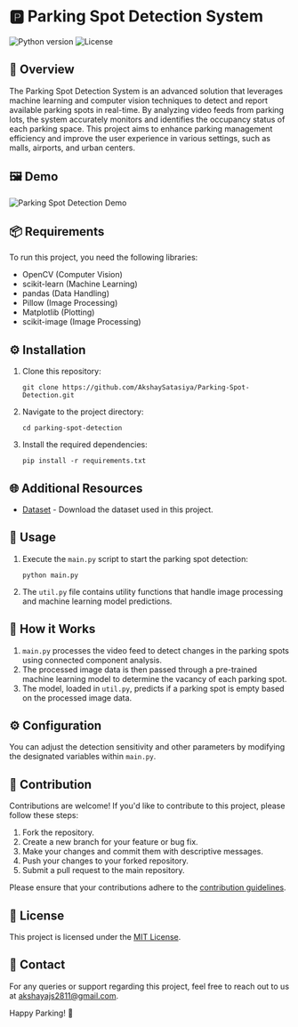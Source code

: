 # 🅿️ Parking Spot Detection System

![Python version](https://img.shields.io/badge/python-3.x-blue) ![License](https://img.shields.io/badge/license-MIT-green)

## 📝 Overview

The Parking Spot Detection System is an advanced solution that leverages machine learning and computer vision techniques to detect and report available parking spots in real-time. By analyzing video feeds from parking lots, the system accurately monitors and identifies the occupancy status of each parking space. This project aims to enhance parking management efficiency and improve the user experience in various settings, such as malls, airports, and urban centers.

## 🖼️ Demo

![Parking Spot Detection Demo](https://drive.google.com/uc?id=1q5bTfFYcCmGFU_uhAl1bZTV7v_DpohD3)

## 📦 Requirements

To run this project, you need the following libraries:

- OpenCV (Computer Vision)
- scikit-learn (Machine Learning)
- pandas (Data Handling)
- Pillow (Image Processing)
- Matplotlib (Plotting)
- scikit-image (Image Processing)

## ⚙️ Installation

1. Clone this repository:

   ```
   git clone https://github.com/AkshaySatasiya/Parking-Spot-Detection.git
   ```

2. Navigate to the project directory:

   ```
   cd parking-spot-detection
   ```

3. Install the required dependencies:
   ```
   pip install -r requirements.txt
   ```

## 🌐 Additional Resources

- [Dataset](https://drive.google.com/drive/folders/147SiZLL8GY4_Gvgyy4WNu80UnV3ZGtRY?usp=drive_link) - Download the dataset used in this project.

## 🚀 Usage

1. Execute the `main.py` script to start the parking spot detection:

   ```
   python main.py
   ```

2. The `util.py` file contains utility functions that handle image processing and machine learning model predictions.

## 🤖 How it Works

1. `main.py` processes the video feed to detect changes in the parking spots using connected component analysis.
2. The processed image data is then passed through a pre-trained machine learning model to determine the vacancy of each parking spot.
3. The model, loaded in `util.py`, predicts if a parking spot is empty based on the processed image data.

## ⚙️ Configuration

You can adjust the detection sensitivity and other parameters by modifying the designated variables within `main.py`.

## 🤝 Contribution

Contributions are welcome! If you'd like to contribute to this project, please follow these steps:

1. Fork the repository.
2. Create a new branch for your feature or bug fix.
3. Make your changes and commit them with descriptive messages.
4. Push your changes to your forked repository.
5. Submit a pull request to the main repository.

Please ensure that your contributions adhere to the [contribution guidelines](CONTRIBUTING.md).

## 📄 License

This project is licensed under the [MIT License](LICENSE).

## 📧 Contact

For any queries or support regarding this project, feel free to reach out to us at [akshayajs2811@gmail.com](mailto:akshayajs2811@gmail.com).

Happy Parking! 🚗
